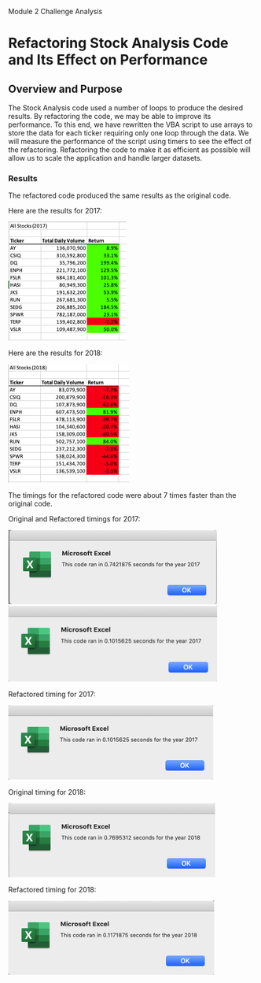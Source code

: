 Module 2 Challenge Analysis

# Refactoring Stock Analysis Code and Its Effect on Performance

## Overview and Purpose
The Stock Analysis code used a number of loops to produce the desired results.  By refactoring the code, we may be able to improve its performance.  To this end, we have rewritten the VBA script to use arrays to store the data for each ticker requiring only one loop through the data.  We will measure the performance of the script using timers to see the effect of the refactoring.  Refactoring the code to make it as efficient as possible will allow us to scale the application and handle larger datasets.

### Results
The refactored code produced the same results as the original code. 

Here are the results for 2017:

<img src=/Resources/Refactored_Output_2017.png></img>

Here are the results for 2018:

<img src=/Resources/Refactored_Output_2018.png></img>

The timings for the refactored code were about 7 times faster than the original code.

Original and Refactored timings for 2017:

<p float="left">
  <img src=/Resources/Unrefactored_Timing_2017.png width="425"></img>
  <img src=/Resources/VBA_Challenge_2017.png width="425"></img>
</p>

Refactored timing for 2017:

<img src=/Resources/VBA_Challenge_2017.png></img>

Original timing for 2018:

<img src=/Resources/Unrefactored_Timing_2018.png></img>

Refactored timing for 2018:

<img src=/Resources/VBA_Challenge_2018.png></img>





